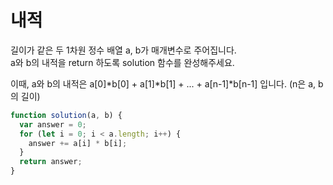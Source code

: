 # 내적

길이가 같은 두 1차원 정수 배열 a, b가 매개변수로 주어집니다.  
a와 b의 내적을 return 하도록 solution 함수를 완성해주세요.

이때, a와 b의 내적은 a[0]*b[0] + a[1]*b[1] + ... + a[n-1]\*b[n-1] 입니다. (n은 a, b의 길이)

```javascript
function solution(a, b) {
  var answer = 0;
  for (let i = 0; i < a.length; i++) {
    answer += a[i] * b[i];
  }
  return answer;
}
```
